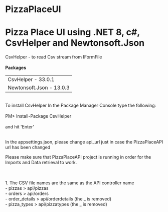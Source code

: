 # PizzaPlaceUI

<h1>Pizza Place UI using .NET 8, c#, CsvHelper and Newtonsoft.Json</h1>

CsvHelper - to read Csv stream from IFormFile
<br />
<br />
<b>Packages</b>
<table>
  <tr>
    <td>
      CsvHelper - 33.0.1
    </td>
  </tr>
  <tr>
    <td>
      Newtonsoft.Json - 13.0.3
    </td>
  </tr>
</table>
<br />
To install CsvHelper
In the Package Manager Console type the following:
<br />
<br />
PM> Install-Package CsvHelper
<br />
<br />
and hit 'Enter'

<br />
<br />

In the appsettings.json, please change api_url just in case the PizzaPlaceAPI url has been changed

Please make sure that PizzaPlaceAPI project is running in order for the Imports and Data retrieval to work.

<br />
<br />
1. The CSV file names are the same as the API controller name<br />
   - pizzas > api/pizzas<br />
   - orders > api/orders<br />
   - order_details > api/orderdetails (the _ is removed)<br />
   - pizza_types > api/pizzatypes (the _ is removed)
